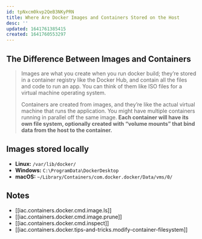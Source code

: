 ```yaml
---
id: tpNxcm0kvp2QeB3NKyPRN
title: Where Are Docker Images and Containers Stored on the Host
desc: ''
updated: 1641761385415
created: 1641760553297
---
```


## The Difference Between Images and Containers

> Images are what you create when you run docker build; they’re stored in a container registry like the Docker Hub, and contain all the files and code to run an app. You can think of them like ISO files for a virtual machine operating system.
>
> Containers are created from images, and they’re like the actual virtual machine that runs the application. You might have multiple containers running in parallel off the same image. **Each container will have its own file system, optionally created with “volume mounts” that bind data from the host to the container.**

## Images stored locally

- **Linux:** `/var/lib/docker/`
- **Windows:** `C:\ProgramData\DockerDesktop`
- **macOS:** `~/Library/Containers/com.docker.docker/Data/vms/0/`

## Notes

- [[iac.containers.docker.cmd.image.ls]]
- [[iac.containers.docker.cmd.image.prune]]
- [[iac.containers.docker.cmd.inspect]]
- [[iac.containers.docker.tips-and-tricks.modify-container-filesystem]]
